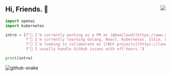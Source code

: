 ## Hi, Friends. 👋  <img align="right" src="https://visitor-badge.laobi.icu/badge?page_id=samzong.samzong">

```python
import openai
import kubernetes

intro = (f"🔭 I'm currently working as a PM at [@DaoCloud](https://www.daocloud.io)\n"
         f"🌱 I'm currently learning Golang, React, Kubernetes, Istio, Piano, Tai Chi\n"
         f"👯 I'm looking to collaborate on [CNCF projects](https://landscape.cncf.io/)\n"
         f"💬 I usually handle GitHub issues with off-hours.")

print(intro)
```

<picture>
  <source media="(prefers-color-scheme: dark)" srcset="https://raw.githubusercontent.com/samzong/samzong/dist/github-snake-dark.svg" />
  <source media="(prefers-color-scheme: light)" srcset="https://raw.githubusercontent.com/samzong/samzong/dist/github-snake.svg" />
  <img alt="github-snake" src="https://raw.githubusercontent.com/samzong/samzong/dist/github-snake.svg" />
</picture>
